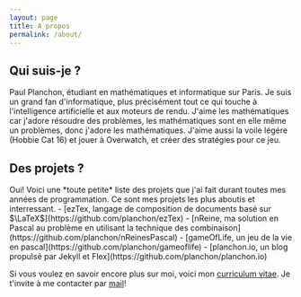 ```yaml
---
layout: page
title: A propos
permalink: /about/
---
```


<h2>Qui suis-je ?</h2>
Paul Planchon, étudiant en mathématiques et informatique sur Paris. Je suis un grand fan d'informatique, plus précisément tout ce qui touche à l'intelligence
artificielle et aux moteurs de rendu. J'aime les mathématiques car j'adore résoudre des problèmes, les mathématiques sont en elle même un problèmes, donc j'adore
les mathématiques. J'aime aussi la voile légére (Hobbie Cat 16) et jouer à Overwatch, et créer des stratégies pour ce jeu.

<h2>Des projets ?</h2>
Oui! Voici une *toute petite* liste des projets que j'ai fait durant toutes mes années de programmation. Ce sont mes projets les plus aboutis et interressant.
 - [ezTex, langage de composition de documents basé sur $\LaTeX$](https://github.com/planchon/ezTex)
 - [nReine, ma solution en Pascal au problème en utilisant la technique des combinaison](https://github.com/planchon/nReinesPascal)
 - [gameOfLife, un jeu de la vie en pascal](https://github.com/planchon/gameoflife)
 - [planchon.io, un blog propulsé par Jekyll et Flex](https://github.com/planchon/planchon.io)

Si vous voulez en savoir encore plus sur moi, voici mon [curriculum vitae](#). Je t'invite à me contacter par [mail](mailto:paul@planchon.io)!
